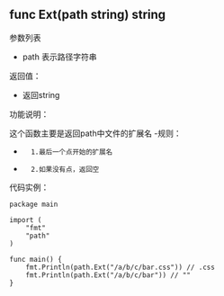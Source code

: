 ﻿## func Ext(path string) string

参数列表

- path 表示路径字符串 


返回值：

- 返回string

功能说明：

这个函数主要是返回path中文件的扩展名
-规则：
-		1.最后一个点开始的扩展名
-		2.如果没有点，返回空



代码实例：
~~~
package main

import (
	"fmt"
	"path"
)

func main() {
	fmt.Println(path.Ext("/a/b/c/bar.css")) // .css
	fmt.Println(path.Ext("/a/b/c/bar"))	// ""
}
~~~